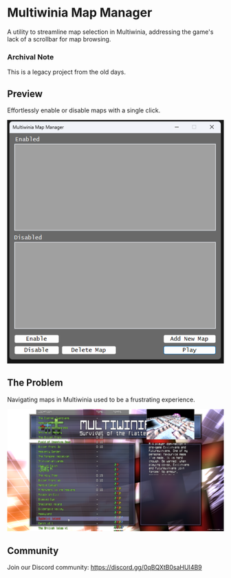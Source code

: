 # Multiwinia Map Manager

A utility to streamline map selection in Multiwinia, addressing the game's lack of a scrollbar for map browsing.

### Archival Note

This is a legacy project from the old days.

## Preview

Effortlessly enable or disable maps with a single click.

![Project Preview](/images/preview.png)

## The Problem

Navigating maps in Multiwinia used to be a frustrating experience.

![Project Preview](/images/chaos.png)


## Community

Join our Discord community: https://discord.gg/0qBQXtB0saHUI4B9
